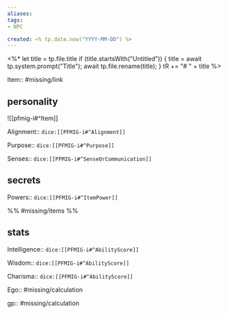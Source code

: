 ```yaml
---
aliases:
tags:
- NPC

created: <% tp.date.now("YYYY-MM-DD") %>
---
```

<%*
  let title = tp.file.title
  if (title.startsWith("Untitled")) {
    title = await tp.system.prompt("Title");
    await tp.file.rename(title);
  }
  tR += "# " + title
%>

Item:: #missing/link 

## personality

![[pfmig-i#^Item]]

Alignment:: `dice:[[PFMIG-i#^Alignment]]`

Purpose:: `dice:[[PFMIG-i#^Purpose]]`

Senses:: `dice:[[PFMIG-i#^SenseOrCommunication]]`


## secrets

Powers:: `dice:[[PFMIG-i#^ItemPower]]`

%% #missing/items  %%


## stats

Intelligence:: `dice:[[PFMIG-i#^AbilityScore]]`

Wisdom:: `dice:[[PFMIG-i#^AbilityScore]]`

Charisma:: `dice:[[PFMIG-i#^AbilityScore]]`

Ego:: #missing/calculation

gp:: #missing/calculation 
